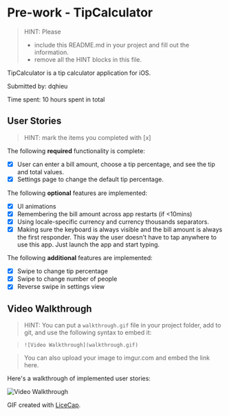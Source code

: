 # Pre-work - TipCalculator

> HINT: Please
> - include this README.md in your project and fill out the information.
> - remove all the HINT blocks in this file.

TipCalculator is a tip calculator application for iOS.

Submitted by: dqhieu

Time spent: 10 hours spent in total

## User Stories

> HINT: mark the items you completed with [x]

The following **required** functionality is complete:

* [X] User can enter a bill amount, choose a tip percentage, and see the tip and total values.
* [X] Settings page to change the default tip percentage.

The following **optional** features are implemented:
* [X] UI animations
* [X] Remembering the bill amount across app restarts (if <10mins)
* [X] Using locale-specific currency and currency thousands separators.
* [X] Making sure the keyboard is always visible and the bill amount is always the first responder. This way the user doesn't have to tap anywhere to use this app. Just launch the app and start typing.

The following **additional** features are implemented:

- [X] Swipe to change tip percentage
- [X] Swipe to change number of people
- [X] Reverse swipe in settings view

## Video Walkthrough

> HINT: You can put a `walkthrough.gif` file in your project folder, add to git, and use the following syntax to embed it:

> `![Video Walkthrough](walkthrough.gif)`

> You can also upload your image to imgur.com and embed the link here.

Here's a walkthrough of implemented user stories:

![Video Walkthrough](path/to/your/gif)

GIF created with [LiceCap](http://www.cockos.com/licecap/).
